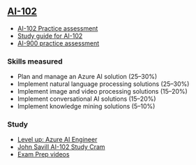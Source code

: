 ## [AI-102](https://learn.microsoft.com/en-us/certifications/exams/ai-102/)
- [AI-102 Practice assessment](https://learn.microsoft.com/certifications/exams/ai-102/practice/assessment?assessment-type=practice&assessmentId=61)
- [Study guide for AI-102](https://learn.microsoft.com/en-nz/certifications/resources/study-guides/ai-102)
- [AI-900 practice assessment](./AI900PracticeAssessment.md)
### Skills measured
- Plan and manage an Azure AI solution (25–30%)
- Implement natural language processing solutions (25–30%)
- Implement image and video processing solutions (15–20%)
- Implement conversational AI solutions (15–20%)
- Implement knowledge mining solutions (5–10%)
### Study
- [Level up: Azure AI Engineer](./LevelUp.md)
- [John Savill AI-102 Study Cram](./JS-AI102-StudyCram.md)
- [Exam Prep videos](./PrepVideos.md)
